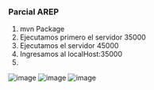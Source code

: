 ### Parcial AREP
1. mvn Package
2. Ejecutamos primero el servidor 35000
3. Ejecutamos el servidor 45000
4. Ingresamos al localHost:35000
5. 
![image](https://github.com/user-attachments/assets/12505248-becf-4444-b570-7ef4043d118a)
![image](https://github.com/user-attachments/assets/5490a39c-543a-42ec-9bf5-d4a5526c7e2f)
![image](https://github.com/user-attachments/assets/240783f0-8550-4cca-8518-d96daa7f874c)
